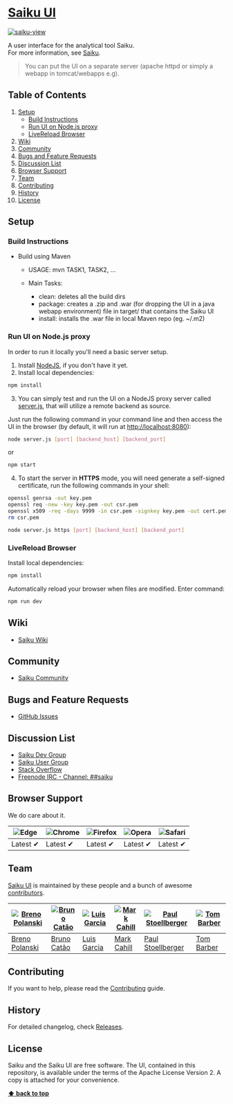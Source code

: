 # [Saiku UI](http://www.meteorite.bi)

[![saiku-view](https://raw.githubusercontent.com/OSBI/saiku/assets/saiku-demo-1.jpg)](https://try.meteorite.bi/)

A user interface for the analytical tool Saiku. <br />
For more information, see [Saiku](http://www.meteorite.bi).

> You can put the UI on a separate server (apache httpd or simply a webapp in tomcat/webapps e.g).

## Table of Contents
  1. [Setup](#setup)
     - [Build Instructions](#build-instructions)
     - [Run UI on Node.js proxy](#run-ui-on-nodejs-proxy)
     - [LiveReload Browser](#livereload-browser)
  3. [Wiki](#wiki)
  4. [Community](#community)
  5. [Bugs and Feature Requests](#bugs-and-feature-requests)
  6. [Discussion List](#discussion-list)
  7. [Browser Support](#browser-support)
  8. [Team](#team)
  9. [Contributing](#contributing)
  10. [History](#history)
  11. [License](#license)

## Setup

### Build Instructions

* Build using Maven

  - USAGE: mvn TASK1, TASK2, ...

  - Main Tasks:

    + clean: deletes all the build dirs
    + package: creates a .zip and .war (for dropping the UI in a java webapp environment) file in target/ that contains the Saiku UI
    + install: installs the .war file in local Maven repo (eg. ~/.m2)

### Run UI on Node.js proxy

In order to run it locally you'll need a basic server setup.

1. Install [NodeJS](https://nodejs.org/en/download/), if you don't have it yet.
2. Install local dependencies:

  ```sh
  npm install
  ```
3. You can simply test and run the UI on a NodeJS proxy server called [server.js](./server.js), that will utilize a remote backend as source.

  Just run the following command in your command line and then access the UI in
  the browser (by default, it will run at [http://localhost:8080](http://localhost:8080)):

  ```sh
  node server.js [port] [backend_host] [backend_port]
  ```
or
  ```sh
  npm start
  ```

4. To start the server in **HTTPS** mode, you will need generate a self-signed certificate, run the following commands in your shell:

  ```sh
  openssl genrsa -out key.pem
  openssl req -new -key key.pem -out csr.pem
  openssl x509 -req -days 9999 -in csr.pem -signkey key.pem -out cert.pem
  rm csr.pem
  ```
  ```sh
  node server.js https [port] [backend_host] [backend_port]
  ```

### LiveReload Browser

Install local dependencies:

```sh
npm install
```

Automatically reload your browser when files are modified. Enter command:

```sh
npm run dev
```
## Wiki

* [Saiku Wiki](http://saiku-documentation.readthedocs.io/en/latest/)

## Community

* [Saiku Community](http://community.meteorite.bi/)

## Bugs and Feature Requests

* [GitHub Issues](https://github.com/OSBI/saiku/issues/new)

## Discussion List

* [Saiku Dev Group](https://groups.google.com/a/saiku.meteorite.bi/forum/#!forum/dev)
* [Saiku User Group](https://groups.google.com/a/saiku.meteorite.bi/forum/#!forum/user)
* [Stack Overflow](http://stackoverflow.com/questions/tagged/saiku)
* [Freenode IRC - Channel: ##saiku](http://webchat.freenode.net/?randomnick=1&channels=%23%23saiku)

## Browser Support

We do care about it.

![Edge](https://raw.githubusercontent.com/alrra/browser-logos/master/src/edge/edge_48x48.png) | ![Chrome](https://raw.github.com/alrra/browser-logos/master/src/chrome/chrome_48x48.png) | ![Firefox](https://raw.github.com/alrra/browser-logos/master/src/firefox/firefox_48x48.png) | ![Opera](https://raw.github.com/alrra/browser-logos/master/src/opera/opera_48x48.png) | ![Safari](https://raw.github.com/alrra/browser-logos/master/src/safari/safari_48x48.png)
--- | --- | --- | --- | --- |
Latest ✔ | Latest ✔ | Latest ✔ | Latest ✔ | Latest ✔ |

## Team

[Saiku UI](http://www.meteorite.bi) is maintained by these people and a bunch of awesome [contributors](https://github.com/OSBI/saiku/graphs/contributors).

| [![Breno Polanski](https://avatars7.githubusercontent.com/u/1894191?v=4&s=70)](https://github.com/brenopolanski) | [![Bruno Catão](https://avatars4.githubusercontent.com/u/785116?v=4&s=70)](https://github.com/brunogamacatao) | [![Luis Garcia](https://avatars4.githubusercontent.com/u/2557898?v=4&s=70)](https://github.com/PeterFalken) | [![Mark Cahill](https://avatars5.githubusercontent.com/u/200365?v=4&s=70)](https://github.com/thinkjson) | [![Paul Stoellberger](https://avatars5.githubusercontent.com/u/454645?v=4&s=70)](https://github.com/pstoellberger) | [![Tom Barber](https://avatars6.githubusercontent.com/u/103544?v=4&s=70)](https://github.com/buggtb) |
|---|---|---|---|---|---|
| [Breno Polanski](https://github.com/brenopolanski) | [Bruno Catão](https://github.com/brunogamacatao) | [Luis Garcia](https://github.com/PeterFalken) | [Mark Cahill](https://github.com/thinkjson) | [Paul Stoellberger](https://github.com/pstoellberger) | [Tom Barber](https://github.com/buggtb) |

## Contributing

If you want to help, please read the [Contributing](./CONTRIBUTING.md) guide.

## History

For detailed changelog, check [Releases](https://github.com/OSBI/saiku/releases).

## License

Saiku and the Saiku UI are free software. The UI, contained in this repository,
is available under the terms of the Apache License Version 2. A copy is attached for your convenience.

**[⬆ back to top](#table-of-contents)**
